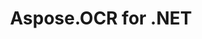 ---
title: Aspose.OCR for .NET
type: docs
weight: 10
url: /zh/net/
keywords: "Aspose.OCR for .NET, Aspose OCR, Aspose API Reference."
description: Aspose.OCR for .NET 是一个字符识别组件，它允许开发人员使用一组简单的类将 OCR 功能添加到他们的 .NET 应用程序中。
is_root: true
---